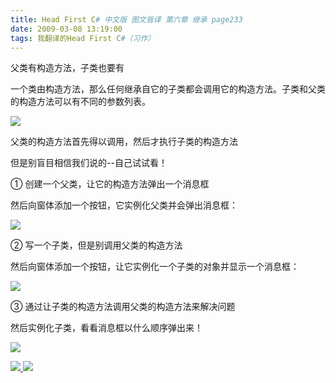 ```yaml
---
title: Head First C# 中文版 图文皆译 第六章 继承 page233
date: 2009-03-08 13:19:00
tags: 我翻译的Head First C#（习作）
---
```

父类有构造方法，子类也要有

一个类由构造方法，那么任何继承自它的子类都会调用它的构造方法。子类和父类的构造方法可以有不同的参数列表。

![](https://p-blog.csdn.net/images/p_blog_csdn_net/cuipengfei1/EntryImages/20090308/2009-03-08_12-54-35.jpg)

父类的构造方法首先得以调用，然后才执行子类的构造方法

但是别盲目相信我们说的--自己试试看！

①  创建一个父类，让它的构造方法弹出一个消息框

然后向窗体添加一个按钮，它实例化父类并会弹出消息框：

![](https://p-blog.csdn.net/images/p_blog_csdn_net/cuipengfei1/EntryImages/20090308/2009-03-08_13-02-59.jpg)

②  写一个子类，但是别调用父类的构造方法

然后向窗体添加一个按钮，让它实例化一个子类的对象并显示一个消息框：

![](https://p-blog.csdn.net/images/p_blog_csdn_net/cuipengfei1/EntryImages/20090308/2009-03-08_13-07-06.jpg)

③  通过让子类的构造方法调用父类的构造方法来解决问题

然后实例化子类，看看消息框以什么顺序弹出来！

![](https://p-blog.csdn.net/images/p_blog_csdn_net/cuipengfei1/EntryImages/20090308/2009-03-08_13-12-44.jpg)



[ ![](https://profile.csdnimg.cn/5/2/5/3_cuipengfei1)
![](https://g.csdnimg.cn/static/user-reg-year/1x/11.png)
](https://blog.csdn.net/cuipengfei1)





